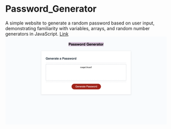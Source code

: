 # Password_Generator
A simple website to generate a random password based on user input, demonstrating familiarity with variables, arrays, and random number generators in JavaScript.
[Link](https://mjgross82.github.io/Password_Generator/index.html)
![screenshot](screenshot.png)